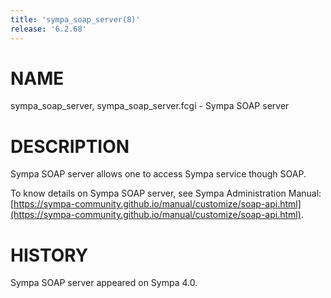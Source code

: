 ```yaml
---
title: 'sympa_soap_server(8)'
release: '6.2.68'
---
```


# NAME

sympa\_soap\_server, sympa\_soap\_server.fcgi - Sympa SOAP server

# DESCRIPTION

Sympa SOAP server allows one to access Sympa service though SOAP.

To know details on Sympa SOAP server, see Sympa Administration Manual:
[https://sympa-community.github.io/manual/customize/soap-api.html](https://sympa-community.github.io/manual/customize/soap-api.html).

# HISTORY

Sympa SOAP server appeared on Sympa 4.0.
